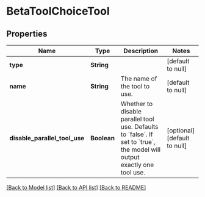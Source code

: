# BetaToolChoiceTool
## Properties

| Name | Type | Description | Notes |
|------------ | ------------- | ------------- | -------------|
| **type** | **String** |  | [default to null] |
| **name** | **String** | The name of the tool to use. | [default to null] |
| **disable\_parallel\_tool\_use** | **Boolean** | Whether to disable parallel tool use.  Defaults to &#x60;false&#x60;. If set to &#x60;true&#x60;, the model will output exactly one tool use. | [optional] [default to null] |

[[Back to Model list]](../README.md#documentation-for-models) [[Back to API list]](../README.md#documentation-for-api-endpoints) [[Back to README]](../README.md)

